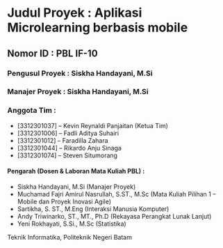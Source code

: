 # Judul Proyek : Aplikasi Microlearning berbasis mobile

## Nomor ID	: PBL IF-10

### Pengusul Proyek	:	Siskha Handayani, M.Si

### Manajer Proyek	:	Siskha Handayani, M.Si

### Anggota Tim : 
- [3312301037] – Kevin Reynaldi Panjaitan (Ketua Tim)
- [3312301006] – Fadli Aditya Suhairi
- [3312301012] – Faradilla Zahara
- [3312301044] – Rikardo Anju Sinaga
- [3312301074] – Steven Situmorang

#### Pengarah (Dosen & Laboran Mata Kuliah PBL) : 
- Siskha Handayani, M.Si (Manajer Proyek)
- Muchamad Fajri Amirul Nasrullah, S.ST., M.Sc (Mata Kuliah Pilihan 1 – Mobile dan Proyek Inovasi Agile)
- Sartikha, S. ST., M.Eng (Interaksi Manusia Komputer)
- Andy Triwinarko, ST., MT., Ph.D (Rekayasa Perangkat Lunak Lanjut)
- Yeni Rokhayati, S.Si., M.Sc (Statistika)

Teknik Informatika, Politeknik Negeri Batam

